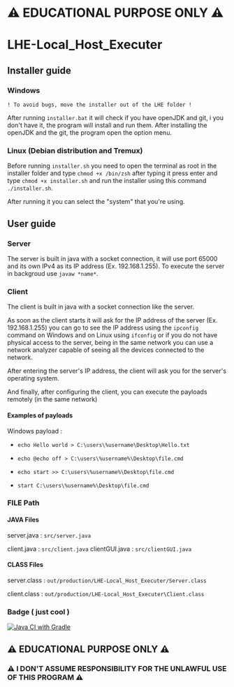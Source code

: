 # ⚠ EDUCATIONAL PURPOSE ONLY ⚠ 
# LHE-Local_Host_Executer

## Installer guide
### Windows
`! To avoid bugs, move the installer out of the LHE folder !`

After running `installer.bat` it will check if you have openJDK and git, i you don't have it, the program will install and run them.
After installing the openJDK and the git, the program open the option menu.

### Linux (Debian distribution and Tremux)
Before running `installer.sh` you need to open the terminal as root in the installer folder and type 
`chmod +x /bin/zsh` after typing it press enter and type `chmod +x installer.sh` and run the installer using this command 
`./installer.sh`.

After running it you can select the "system" that you're using.

## User guide
### Server
The server is built in java with a socket connection, it will use port 65000 and its own IPv4 as its IP address (Ex. 192.168.1.255). To execute the server in backgroud use `javaw *name*`.

### Client
The client is built in java with a socket connection like the server.

As soon as the client starts it will ask for the IP address of the server (Ex. 192.168.1.255) you can go to see the IP address using the `ipconfig` command on Windows and on Linux using `ifconfig` or if you do not have physical access to the server, being in the same network you can use a network analyzer capable of seeing all the devices connected to the network.

After entering the server's IP address, the client will ask you for the server's operating system.

And finally, after configuring the client, you can execute the payloads remotely (in the same network)

#### Examples of payloads
Windows payload :

- `echo Hello world > C:\users\%username\Desktop\Hello.txt `

- `echo @echo off > C:\users\%username%\Desktop\file.cmd `

- `echo start >> C:\users\%username%\Desktop\file.cmd`  

- `start C:\users\%username%\Desktop\file.cmd`


### FILE Path
#### JAVA Files
server.java : `src/server.java`

client.java : `src/client.java`
clientGUI.java : `src/clientGUI.java`
#### CLASS Files
server.class : `out/production/LHE-Local_Host_Executer/Server.class`

client.class : `out/production/LHE-Local_Host_Executer\Client.class`

### Badge ( just cool )
[![Java CI with Gradle](https://github.com/Fedi6431/LHE-Local_Host_Executer/actions/workflows/gradle.yml/badge.svg)](https://github.com/Fedi6431/LHE-Local_Host_Executer/actions/workflows/gradle.yml)


## ⚠ EDUCATIONAL PURPOSE ONLY ⚠ 
### ⚠ I DON'T ASSUME RESPONSIBILITY FOR THE UNLAWFUL USE OF THIS PROGRAM ⚠
